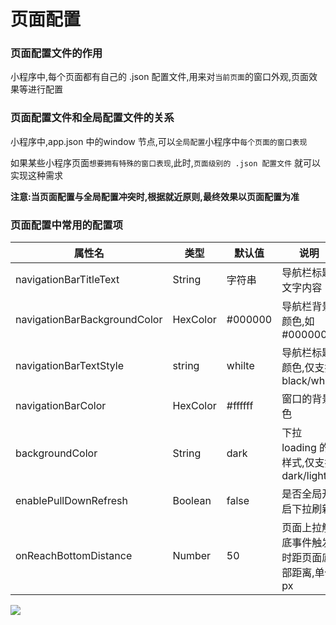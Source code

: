 # 页面配置

### 页面配置文件的作用

小程序中,每个页面都有自己的 .json 配置文件,用来对`当前页面`的窗口外观,页面效果等进行配置





### 页面配置文件和全局配置文件的关系

小程序中,app.json 中的window 节点,可以`全局配置`小程序中`每个页面的窗口表现`

如果某些小程序页面`想要拥有特殊的窗口表现`,此时,`页面级别的 .json 配置文件` 就可以实现这种需求

**注意:当页面配置与全局配置冲突时,根据就近原则,最终效果以页面配置为准**





### 页面配置中常用的配置项

| 属性名                       | 类型     | 默认值  | 说明                                        |
| ---------------------------- | -------- | ------- | ------------------------------------------- |
| navigationBarTitleText       | String   | 字符串  | 导航栏标题文字内容                          |
| navigationBarBackgroundColor | HexColor | #000000 | 导航栏背景颜色,如#000000                    |
| navigationBarTextStyle       | string   | whilte  | 导航栏标题颜色,仅支持black/white            |
| navigationBarColor           | HexColor | #ffffff | 窗口的背景色                                |
| backgroundColor              | String   | dark    | 下拉loading 的样式,仅支持dark/light         |
| enablePullDownRefresh        | Boolean  | false   | 是否全局开启下拉刷新                        |
| onReachBottomDistance        | Number   | 50      | 页面上拉触底事件触发时距页面底部距离,单位px |

![](D:\学习\wanye\HTML\微信小程序\笔记\img\18-1.png)

